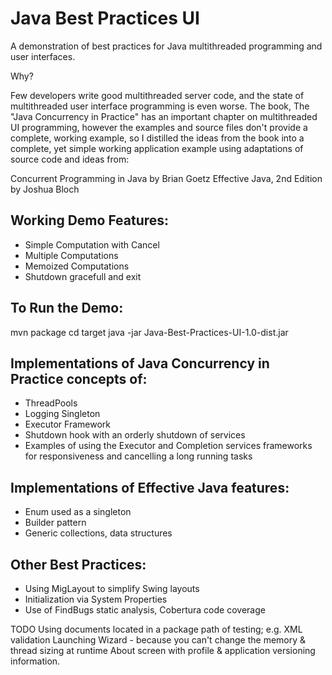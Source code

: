 Java Best Practices UI
======================
A demonstration of best practices for Java multithreaded programming and user interfaces.

Why?

Few developers write good multithreaded server code, and the state of multithreaded user
interface programming is even worse. The book, The "Java Concurrency in Practice" has an important
chapter on multithreaded UI programming, however the examples and source files don't provide a
complete, working example, so I distilled the ideas from the book into a complete, yet simple
working application example using adaptations of source code and ideas from:

Concurrent Programming in Java by Brian Goetz
Effective Java, 2nd Edition by Joshua Bloch

Working Demo Features:
---------------------
* Simple Computation with Cancel
* Multiple Computations
* Memoized Computations
* Shutdown gracefull and exit

To Run the Demo:
---------------

mvn package
cd target
java -jar Java-Best-Practices-UI-1.0-dist.jar


Implementations of Java Concurrency in Practice concepts of:
------------------------------------------------------------
* ThreadPools
* Logging Singleton
* Executor Framework
* Shutdown hook with an orderly shutdown of services
* Examples of using the Executor and Completion services frameworks for responsiveness
and cancelling a long running tasks

Implementations of Effective Java features:
------------------------------------------
* Enum used as a singleton
* Builder pattern
* Generic collections, data structures

Other Best Practices:
--------------------
* Using MigLayout to simplify Swing layouts
* Initialization via System Properties
* Use of FindBugs static analysis, Cobertura code coverage

TODO 
Using documents located in a package path of testing; e.g. XML validation
Launching Wizard - because you can't change the memory & thread sizing at runtime
About screen with profile & application versioning information.